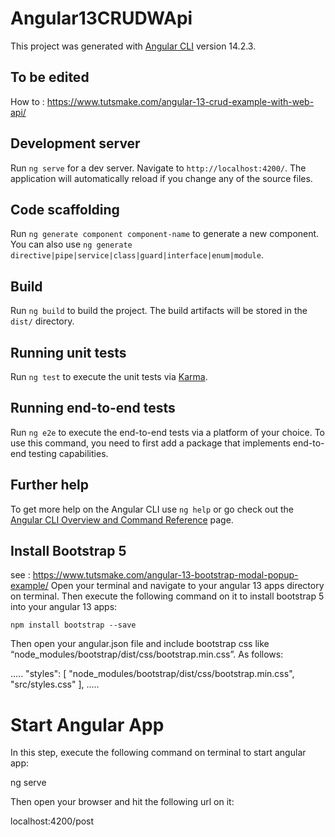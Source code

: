 # Angular13CRUDWApi

This project was generated with [Angular CLI](https://github.com/angular/angular-cli) version 14.2.3.
## To be edited 
How to : https://www.tutsmake.com/angular-13-crud-example-with-web-api/

## Development server

Run `ng serve` for a dev server. Navigate to `http://localhost:4200/`. The application will automatically reload if you change any of the source files.

## Code scaffolding

Run `ng generate component component-name` to generate a new component. You can also use `ng generate directive|pipe|service|class|guard|interface|enum|module`.

## Build

Run `ng build` to build the project. The build artifacts will be stored in the `dist/` directory.

## Running unit tests

Run `ng test` to execute the unit tests via [Karma](https://karma-runner.github.io).

## Running end-to-end tests

Run `ng e2e` to execute the end-to-end tests via a platform of your choice. To use this command, you need to first add a package that implements end-to-end testing capabilities.

## Further help

To get more help on the Angular CLI use `ng help` or go check out the [Angular CLI Overview and Command Reference](https://angular.io/cli) page.


## Install Bootstrap 5
see : https://www.tutsmake.com/angular-13-bootstrap-modal-popup-example/
Open your terminal and navigate to your angular 13 apps directory on terminal. Then execute the following command on it to install bootstrap 5 into your angular 13 apps:

    npm install bootstrap --save

Then open your angular.json file and include bootstrap css like “node_modules/bootstrap/dist/css/bootstrap.min.css”. As follows:

.....
    "styles": [
      "node_modules/bootstrap/dist/css/bootstrap.min.css",
      "src/styles.css"
    ],
.....


# Start Angular App

In this step, execute the following command on terminal to start angular app:

ng serve

Then open your browser and hit the following url on it:

localhost:4200/post